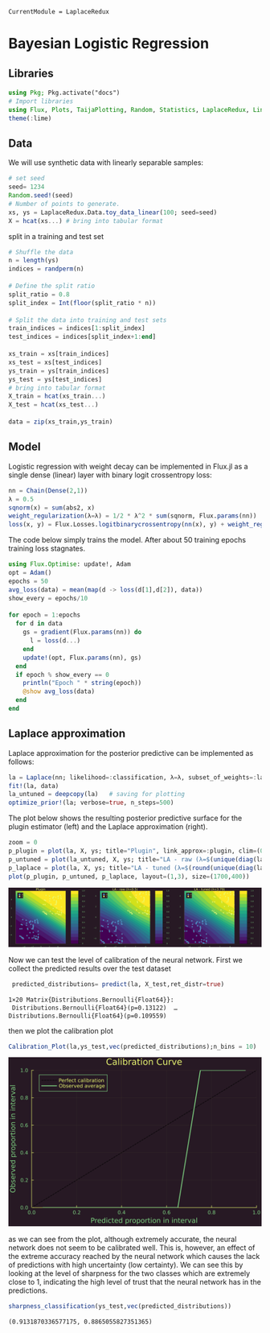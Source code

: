 

``` @meta
CurrentModule = LaplaceRedux
```

# Bayesian Logistic Regression

## Libraries

``` julia
using Pkg; Pkg.activate("docs")
# Import libraries
using Flux, Plots, TaijaPlotting, Random, Statistics, LaplaceRedux, LinearAlgebra
theme(:lime)
```

## Data

We will use synthetic data with linearly separable samples:

``` julia
# set seed
seed= 1234
Random.seed!(seed)
# Number of points to generate.
xs, ys = LaplaceRedux.Data.toy_data_linear(100; seed=seed)
X = hcat(xs...) # bring into tabular format
```

split in a training and test set

``` julia
# Shuffle the data
n = length(ys)
indices = randperm(n)

# Define the split ratio
split_ratio = 0.8
split_index = Int(floor(split_ratio * n))

# Split the data into training and test sets
train_indices = indices[1:split_index]
test_indices = indices[split_index+1:end]

xs_train = xs[train_indices]
xs_test = xs[test_indices]
ys_train = ys[train_indices]
ys_test = ys[test_indices]
# bring into tabular format
X_train = hcat(xs_train...) 
X_test = hcat(xs_test...) 

data = zip(xs_train,ys_train)
```

## Model

Logistic regression with weight decay can be implemented in Flux.jl as a single dense (linear) layer with binary logit crossentropy loss:

``` julia
nn = Chain(Dense(2,1))
λ = 0.5
sqnorm(x) = sum(abs2, x)
weight_regularization(λ=λ) = 1/2 * λ^2 * sum(sqnorm, Flux.params(nn))
loss(x, y) = Flux.Losses.logitbinarycrossentropy(nn(x), y) + weight_regularization()
```

The code below simply trains the model. After about 50 training epochs training loss stagnates.

``` julia
using Flux.Optimise: update!, Adam
opt = Adam()
epochs = 50
avg_loss(data) = mean(map(d -> loss(d[1],d[2]), data))
show_every = epochs/10

for epoch = 1:epochs
  for d in data
    gs = gradient(Flux.params(nn)) do
      l = loss(d...)
    end
    update!(opt, Flux.params(nn), gs)
  end
  if epoch % show_every == 0
    println("Epoch " * string(epoch))
    @show avg_loss(data)
  end
end
```

## Laplace approximation

Laplace approximation for the posterior predictive can be implemented as follows:

``` julia
la = Laplace(nn; likelihood=:classification, λ=λ, subset_of_weights=:last_layer)
fit!(la, data)
la_untuned = deepcopy(la)   # saving for plotting
optimize_prior!(la; verbose=true, n_steps=500)
```

The plot below shows the resulting posterior predictive surface for the plugin estimator (left) and the Laplace approximation (right).

``` julia
zoom = 0
p_plugin = plot(la, X, ys; title="Plugin", link_approx=:plugin, clim=(0,1))
p_untuned = plot(la_untuned, X, ys; title="LA - raw (λ=$(unique(diag(la_untuned.prior.P₀))[1]))", clim=(0,1), zoom=zoom)
p_laplace = plot(la, X, ys; title="LA - tuned (λ=$(round(unique(diag(la.prior.P₀))[1],digits=2)))", clim=(0,1), zoom=zoom)
plot(p_plugin, p_untuned, p_laplace, layout=(1,3), size=(1700,400))
```

![](logit_files/figure-commonmark/cell-8-output-1.svg)

Now we can test the level of calibration of the neural network.
First we collect the predicted results over the test dataset

``` julia
 predicted_distributions= predict(la, X_test,ret_distr=true)
```

    1×20 Matrix{Distributions.Bernoulli{Float64}}:
     Distributions.Bernoulli{Float64}(p=0.13122)  …  Distributions.Bernoulli{Float64}(p=0.109559)

then we plot the calibration plot

``` julia
Calibration_Plot(la,ys_test,vec(predicted_distributions);n_bins = 10)
```

![](logit_files/figure-commonmark/cell-10-output-1.svg)

as we can see from the plot, although extremely accurate, the neural network does not seem to be calibrated well. This is, however, an effect of the extreme accuracy reached by the neural network which causes the lack of predictions with high uncertainty (low certainty). We can see this by looking at the level of sharpness for the two classes which are extremely close to 1, indicating the high level of trust that the neural network has in the predictions.

``` julia
sharpness_classification(ys_test,vec(predicted_distributions))
```

    (0.9131870336577175, 0.8865055827351365)
